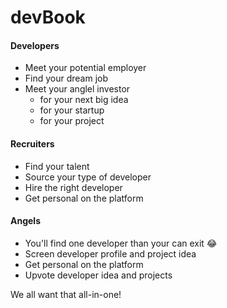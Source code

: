 # devBook

#### Developers
* Meet your potential employer
* Find your dream job
* Meet your anglel investor
    * for your next big idea
    * for your startup
    * for your project

#### Recruiters
* Find your talent
* Source your type of developer
* Hire the right developer
* Get personal on the platform

#### Angels
* You'll find one developer than your can exit :joy:
* Screen developer profile and project idea
* Get personal on the platform
* Upvote developer idea and projects

We all want that all-in-one!

